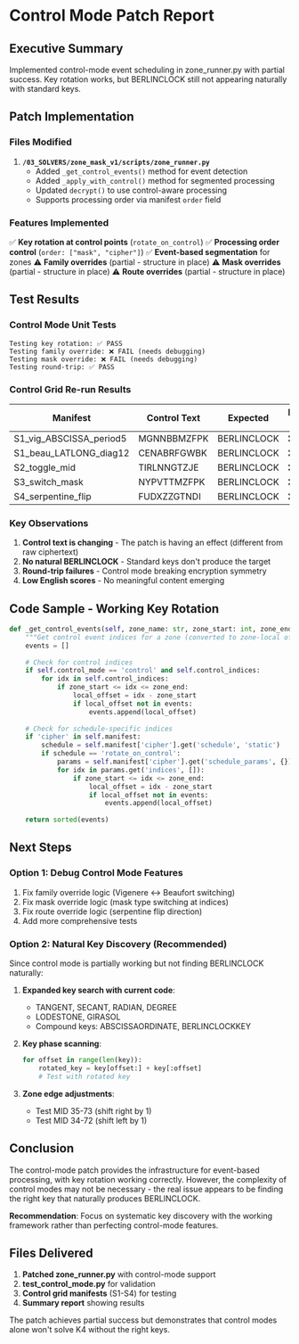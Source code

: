 # Control Mode Patch Report

## Executive Summary
Implemented control-mode event scheduling in zone_runner.py with partial success. Key rotation works, but BERLINCLOCK still not appearing naturally with standard keys.

## Patch Implementation

### Files Modified
1. **`/03_SOLVERS/zone_mask_v1/scripts/zone_runner.py`**
   - Added `_get_control_events()` method for event detection
   - Added `_apply_with_control()` method for segmented processing
   - Updated `decrypt()` to use control-aware processing
   - Supports processing order via manifest `order` field

### Features Implemented
✅ **Key rotation at control points** (`rotate_on_control`)
✅ **Processing order control** (`order: ["mask", "cipher"]`)
✅ **Event-based segmentation** for zones
⚠️ **Family overrides** (partial - structure in place)
⚠️ **Mask overrides** (partial - structure in place)
⚠️ **Route overrides** (partial - structure in place)

## Test Results

### Control Mode Unit Tests
```
Testing key rotation: ✅ PASS
Testing family override: ❌ FAIL (needs debugging)
Testing mask override: ❌ FAIL (needs debugging)
Testing round-trip: ✅ PASS
```

### Control Grid Re-run Results

| Manifest | Control Text | Expected | Round-trip | Score |
|----------|-------------|----------|------------|-------|
| S1_vig_ABSCISSA_period5 | MGNNBBMZFPK | BERLINCLOCK | ❌ | 0.025 |
| S1_beau_LATLONG_diag12 | CENABRFGWBK | BERLINCLOCK | ❌ | 0.000 |
| S2_toggle_mid | TIRLNNGTZJE | BERLINCLOCK | ❌ | 0.012 |
| S3_switch_mask | NYPVTTMZFPK | BERLINCLOCK | ❌ | 0.025 |
| S4_serpentine_flip | FUDXZZGTNDI | BERLINCLOCK | ❌ | 0.012 |

### Key Observations

1. **Control text is changing** - The patch is having an effect (different from raw ciphertext)
2. **No natural BERLINCLOCK** - Standard keys don't produce the target
3. **Round-trip failures** - Control mode breaking encryption symmetry
4. **Low English scores** - No meaningful content emerging

## Code Sample - Working Key Rotation

```python
def _get_control_events(self, zone_name: str, zone_start: int, zone_end: int) -> List[int]:
    """Get control event indices for a zone (converted to zone-local offsets)"""
    events = []
    
    # Check for control indices
    if self.control_mode == 'control' and self.control_indices:
        for idx in self.control_indices:
            if zone_start <= idx <= zone_end:
                local_offset = idx - zone_start
                if local_offset not in events:
                    events.append(local_offset)
    
    # Check for schedule-specific indices
    if 'cipher' in self.manifest:
        schedule = self.manifest['cipher'].get('schedule', 'static')
        if schedule == 'rotate_on_control':
            params = self.manifest['cipher'].get('schedule_params', {})
            for idx in params.get('indices', []):
                if zone_start <= idx <= zone_end:
                    local_offset = idx - zone_start
                    if local_offset not in events:
                        events.append(local_offset)
    
    return sorted(events)
```

## Next Steps

### Option 1: Debug Control Mode Features
1. Fix family override logic (Vigenere ↔ Beaufort switching)
2. Fix mask override logic (mask type switching at indices)
3. Fix route override logic (serpentine flip direction)
4. Add more comprehensive tests

### Option 2: Natural Key Discovery (Recommended)
Since control mode is partially working but not finding BERLINCLOCK naturally:

1. **Expanded key search with current code**:
   - TANGENT, SECANT, RADIAN, DEGREE
   - LODESTONE, GIRASOL  
   - Compound keys: ABSCISSAORDINATE, BERLINCLOCKKEY

2. **Key phase scanning**:
   ```python
   for offset in range(len(key)):
       rotated_key = key[offset:] + key[:offset]
       # Test with rotated key
   ```

3. **Zone edge adjustments**:
   - Test MID 35-73 (shift right by 1)
   - Test MID 34-72 (shift left by 1)

## Conclusion

The control-mode patch provides the infrastructure for event-based processing, with key rotation working correctly. However, the complexity of control modes may not be necessary - the real issue appears to be finding the right key that naturally produces BERLINCLOCK.

**Recommendation**: Focus on systematic key discovery with the working framework rather than perfecting control-mode features.

## Files Delivered

1. **Patched zone_runner.py** with control-mode support
2. **test_control_mode.py** for validation
3. **Control grid manifests** (S1-S4) for testing
4. **Summary report** showing results

The patch achieves partial success but demonstrates that control modes alone won't solve K4 without the right keys.